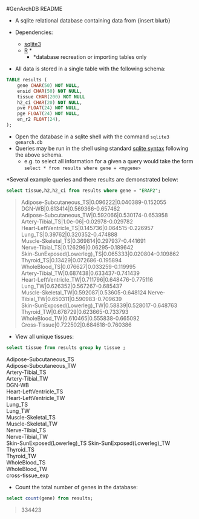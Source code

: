 #GenArchDB README
 * A sqlite relational database containing data from {insert blurb} 
 * Dependencies: 
	 * [sqlite3](https://www.sqlite.org/ )
	 * [R](https://www.r-project.org/) *
		 * *database recreation or importing tables only 

 * All data is stored in a single table with the following schema: 

 
```SQL
TABLE results ( 
	gene CHAR(50) NOT NULL, 
	ensid CHAR(50) NOT NULL,
	tissue CHAR(200) NOT NULL
	h2_ci CHAR(20) NOT NULL, 
	pve FLOAT(24) NOT NULL, 
	pge FLOAT(24) NOT NULL, 
	en_r2 FLOAT(24),
);
``` 

* Open the database in a sqlite shell with the command `sqlite3 genarch.db` 
* Queries may be run in the shell using standard [sqlite syntax](https://sqlite.org/lang.html) following the above schema. 
  * e.g. to select all information for a given a query would take the form `select * from results where gene = <mygene> ` 

*Several example queries and there results are demonstrated below: 
```SQL 
select tissue,h2,h2_ci from results where gene = "ERAP2";
``` 
> Adipose-Subcutaneous_TS|0.096222|0.040389-0.152055  
DGN-WB|0.613414|0.569366-0.657462  
Adipose-Subcutaneous_TW|0.592066|0.530174-0.653958  
Artery-Tibial_TS|1.0e-06|-0.02978-0.029782  
Heart-LeftVentricle_TS|0.145736|0.064515-0.226957  
Lung_TS|0.39762|0.320352-0.474888  
Muscle-Skeletal_TS|0.369814|0.297937-0.441691  
Nerve-Tibial_TS|0.126296|0.06295-0.189642  
Skin-SunExposed(Lowerleg)_TS|0.065333|0.020804-0.109862  
Thyroid_TS|0.13429|0.072686-0.195894  
WholeBlood_TS|0.076627|0.033259-0.119995  
Artery-Tibial_TW|0.687438|0.633437-0.741439  
Heart-LeftVentricle_TW|0.711796|0.648476-0.775116  
Lung_TW|0.626352|0.567267-0.685437  
Muscle-Skeletal_TW|0.592087|0.53605-0.648124 
Nerve-Tibial_TW|0.650311|0.590983-0.709639  
Skin-SunExposed(Lowerleg)_TW|0.58839|0.528017-0.648763  
Thyroid_TW|0.678729|0.623665-0.733793  
WholeBlood_TW|0.610465|0.555838-0.665092  
Cross-Tissue|0.722502|0.684618-0.760386  
  
* View all unique tissues: 
```SQL
select tissue from results group by tissue ; 
``` 
> 
Adipose-Subcutaneous_TS  
Adipose-Subcutaneous_TW  
Artery-Tibial_TS  
Artery-Tibial_TW  
DGN-WB  
Heart-LeftVentricle_TS  
Heart-LeftVentricle_TW  
Lung_TS  
Lung_TW  
Muscle-Skeletal_TS  
Muscle-Skeletal_TW  
Nerve-Tibial_TS  
Nerve-Tibial_TW  
Skin-SunExposed(Lowerleg)_TS 
Skin-SunExposed(Lowerleg)_TW  
Thyroid_TS  
Thyroid_TW  
WholeBlood_TS  
WholeBlood_TW  
cross-tissue_exp  
  
* Count the total number of genes in the database: 
```SQL 
select count(gene) from results; 
``` 
> 334423  
  



 
	 
